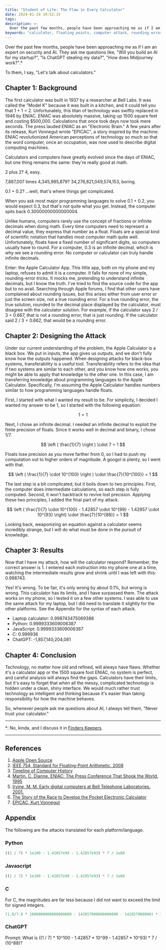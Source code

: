```yaml
---
title: "Student of Life: The Flaw in Every Calculator"
date: 2024-01-29 19:52:15
tags:
description: >-
  Over the past few months, people have been approaching me as if I am an expert on security and AI. They ask me questions like, "Will you build an AI for my startup?", "Is ChatGPT stealing my data?", "How does Midjourney work?". To them, I say, "Let's talk about calculators." ...Unlike humans, computers rarely use the concept of fractions or infinite decimals when doing math. Every time computers need to represent a decimal value, they express that number as a float. Floats are a special kind of scientific notation that handles most computer math quite well. Unfortunately, floats have a fixed number of significant digits, so computers usually have to round.
keywords: "calculator, floating points, computer attack, rounding errors, student of life"
---
```



Over the past few months, people have been approaching me as if I am an expert on security and AI. They ask me questions like, "Will you build an AI for my startup?", "Is ChatGPT stealing my data?", "How does Midjourney work?".*

To them, I say, "Let's talk about calculators."

## Chapter 1: Background

The first calculator was built in 1937 by a researcher at Bell Labs. It was called the "Model K" because it was built in a kitchen, and it could tell you that 1 + 1 = 2. Unfortunately, this titan of technology was swiftly replaced in 1946 by ENIAC. ENIAC was absolutely massive, taking up 1500 square feet and costing $500,000. Calculations that once took days now took mere seconds. The press lauded ENIAC as an "Electronic Brain." A few years after its release, Kurt Vonnegut wrote "EPICAC", a story inspired by the machine. ENIAC revolutionized American perceptions of technology so much so that the word computer, once an occupation, was now used to describe digital computing machines. 

Calculators and computers have greatly evolved since the days of ENIAC, but one thing remains the same: they're really good at math. 

2 plus 2? 4, easy. 

7,887,007 times 4,345,985,879? 34,276,821,049,574,153, boring. 

0.1 + 0.2? ...well, that's where things get complicated. 

When you ask most major programming languages to solve 0.1 + 0.2, you would expect 0.3, but that's not quite what you get. Instead, the computer spits back 0.30000000000000004. 

Unlike humans, computers rarely use the concept of fractions or infinite decimals when doing math. Every time computers need to represent a decimal value, they express that number as a float. Floats are a special kind of scientific notation that handles most computer math quite well. Unfortunately, floats have a fixed number of significant digits, so computers usually have to round. For a computer, 0.3 is an infinite decimal, which is why we see a rounding error. No computer or calculator can truly handle infinite decimals.

Enter: the Apple Calculator App. This little app, both on my phone and my laptop, refuses to admit it is a computer. It falls for none of my simple, rounding-error tricks. It mocks me, pretending to understand infinite decimals, but I know the truth. I've tried to find the source code for the app but to no avail. Searching through Apple forums, I find that other users have complained about rounding issues, but this arises either from user error or just the screen size, not a true rounding error. For a true rounding error, the true solution, rounded to the decimal place displayed by the calculator, must disagree with the calculator solution. For example, if the calculator says 2 / 3 = 0.667, that is not a rounding error, that is just rounding. If the calculator said 2 / 3 = 0.662, that would be a rounding error.

## Chapter 2: Designing the Attack

Under our current understanding of the problem, the Apple Calculator is a black box. We put in inputs, the app gives us outputs, and we don't fully know how the outputs happened. When designing attacks for black-box systems, transferability is a useful tool. Transferability refers to the idea that if two systems are similar to each other, and you know how one works, you might be able to apply that knowledge to the other one. In this case, I am transferring knowledge about programming languages to the Apple Calculator. Specifically, I'm assuming the Apple Calculator handles numbers similar to how programming languages handle floats.

First, I started with what I wanted my result to be. For simplicity, I decided I wanted my answer to be 1, so I started with the following equation:

$$ 1 = 1 $$

Next, I chose an infinite decimal. I needed an infinite decimal to exploit the finite precision of floats. Since it works well in decimal and binary, I chose 1/7.

$$ \left ( \frac{1}{7} \right ) \cdot 7 = 1 $$

Floats lose precision as you move farther from 0, so I had to push my computation out to higher orders of magnitude. A googol is plenty, so I went with that.

$$ \left ( \frac{1}{7} \cdot 10^{100} \right ) \cdot \frac{7}{10^{100}} = 1 $$

The last step is a bit complicated, but it boils down to two principles. First, the computer does intermediate calculations, so each step is fully computed. Second, it won't backtrack to revive lost precision. Applying these two principles, I added the final part of my attack.

$$ \left ( \frac{1}{7} \cdot 10^{100}  - 1.42857 \cdot 10^{99} - 1.42857 \cdot 10^{93} \right) \cdot \frac{7}{10^{88}} = 1 $$

Looking back, weaponizing an equation against a calculator seems incredibly strange, but I will do what must be done in the pursuit of knowledge.

## Chapter 3: Results

Now that I have my attack, how will the calculator respond? Remember, the correct answer is 1. I entered each instruction into my phone one at a time, watching the intermediate results grow and shrink until I was left with this: 0.998743.

Yes! It's wrong. To be fair, it's only wrong by about 0.1%, but wrong is wrong. This calculator has its limits, and I have surpassed them. The attack works on my phone, so I tested it on a few other systems. I was able to use the same attack for my laptop, but I did need to translate it slightly for the other platforms. See the Appendix for the syntax of each attack.

 - Laptop calculator: 0.998743475069388
 - Python: 0.9999333609006387
 - JavaScript: 0.9999333609006387
 - C: 0.999936
 - ChatGPT: -1,857,140,204,081

## Chapter 4: Conclusion

Technology, no matter how old and refined, will always have flaws. Whether it's a calculator app or the 1500 square foot ENIAC, no system is perfect, and careful analysis will always find the gaps. Calculators have their limits, but it's easy to forget that when all the messy, complicated technology is hidden under a clean, shiny interface. We would much rather trust technology as intelligent and thinking because it's easier than taking responsibility for how the machine behaves. 

So, whenever people ask me questions about AI, I always tell them, "Never trust your calculator."

---

*: No, kinda, and I discuss it in [Finders Keepers](https://jonikpodcast.github.io).

---

## References

1. [Apple Open Source](https://opensource.apple.com/releases/)
2. [IEEE 754, Standard for Floating-Point Arithmetic. 2008](https://iremi.univ-reunion.fr/IMG/pdf/ieee-754-2008.pdf)
3. [Timeline of Computer History](https://www.computerhistory.org/timeline/)
4. [Martin, C. Dianne. ENIAC: The Press Conference That Shook the World. 1995](https://www2.seas.gwu.edu/~mfeldman/csci110/summer08/eniac2.pdf)
5. [Irvine, M. M. Early digital computers at Bell Telephone Laboratories. 2001.](https://doi.org/10.1109%2F85.948904)
6. [The Story of the Race to Develop the Pocket Electronic Calculator](http://www.vintagecalculators.com/html/the_pocket_calculator_race.html)
7. [EPICAC, Kurt Vonnegut](https://newmediaabington.pbworks.com/f/vonnegut_EPICAC.pdf)

## Appendix

The following are the attacks translated for each platform/language.

### Python

```Python
((1 / 7) * 1e100 - 1.42857e99 - 1.42857e93) * 7 / 1e88
```

### Javascript

```JavaScript
((1 / 7) * 1e100 - 1.42857e99 - 1.42857e93) * 7 / 1e88
```

### C

For C, the magnitudes are far less because I did not want to exceed the limit for signed integers.

```C
(1.0/7.0 * 1000000000000000000 - 142857000000000000 - 142857000000) * 7.0 / 1000000
```

### ChatGPT

Prompt: What is ((1 / 7) * 10^100 - 1.42857 * 10^99 - 1.42857 * 10^93) * 7 / (10^88)?
